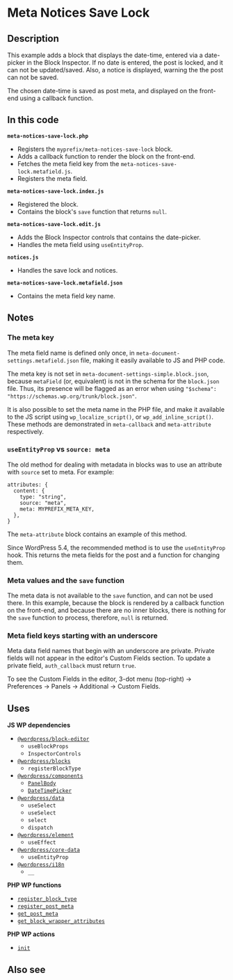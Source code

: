 # Meta Notices Save Lock

## Description

This example adds a block that displays the date-time, entered via a date-picker in the Block Inspector. If no date is entered, the post is locked, and it can not be updated/saved. Also, a notice is displayed, warning the the post can not be saved.

The chosen date-time is saved as post meta, and displayed on the front-end using a callback function.

## In this code

**`meta-notices-save-lock.php`**

- Registers the `myprefix/meta-notices-save-lock` block.
- Adds a callback function to render the block on the front-end.
- Fetches the meta field key from the `meta-notices-save-lock.metafield.js`.
- Registers the meta field.

**`meta-notices-save-lock.index.js`**

- Registered the block.
- Contains the block's `save` function that returns `null`.

**`meta-notices-save-lock.edit.js`**

- Adds the Block Inspector controls that contains the date-picker.
- Handles the meta field using `useEntityProp`.

**`notices.js`**

- Handles the save lock and notices.

**`meta-notices-save-lock.metafield.json`**

- Contains the meta field key name.

## Notes

### The meta key

The meta field name is defined only once, in `meta-document-settings.metafield.json` file, making it easily available to JS and PHP code.

The meta key is not set in `meta-document-settings-simple.block.json`, because `metaField` (or, equivalent) is not in the schema for the `block.json` file. Thus, its presence will be flagged as an error when using `"$schema": "https://schemas.wp.org/trunk/block.json"`.

It is also possible to set the meta name in the PHP file, and make it available to the JS script using `wp_localize_script()`, or `wp_add_inline_script()`. These methods are demonstrated in `meta-callback` and `meta-attribute` respectively.

### `useEntityProp` vs `source: meta`

The old method for dealing with metadata in blocks was to use an attribute with `source` set to meta. For example:

    attributes: {
      content: {
        type: "string",
        source: "meta",
        meta: MYPREFIX_META_KEY,
      },
    }

The `meta-attribute` block contains an example of this method.

Since WordPress 5.4, the recommended method is to use the `useEntityProp` hook. This returns the meta fields for the post and a function for changing them.

### Meta values and the `save` function

The meta data is not available to the `save` function, and can not be used there. In this example, because the block is rendered by a callback function on the front-end, and because there are no inner blocks, there is nothing for the `save` function to process, therefore, `null` is returned.

### Meta field keys starting with an underscore

Meta data field names that begin with an underscore are private. Private fields will not appear in the editor's Custom Fields section. To update a private field, `auth_callback` must return `true`.

To see the Custom Fields in the editor, 3-dot menu (top-right) -> Preferences -> Panels -> Additional -> Custom Fields.

## Uses

**JS WP dependencies**

- [`@wordpress/block-editor`](https://developer.wordpress.org/block-editor/reference-guides/packages/packages-block-editor/)
  - `useBlockProps`
  - `InspectorControls`
- [`@wordpress/blocks`](https://developer.wordpress.org/block-editor/reference-guides/packages/packages-blocks/)
  - `registerBlockType`
- [`@wordpress/components`](https://developer.wordpress.org/block-editor/reference-guides/components/)
  - [`PanelBody`](https://developer.wordpress.org/block-editor/reference-guides/components/panel/)
  - [`DateTimePicker`](https://developer.wordpress.org/block-editor/reference-guides/components/date-time/)
- [`@wordpress/data`](https://developer.wordpress.org/block-editor/reference-guides/packages/packages-data/)
  - `useSelect`
  - `useSelect`
  - `select`
  - `dispatch`
- [`@wordpress/element`](https://developer.wordpress.org/block-editor/reference-guides/packages/packages-element/)
  - `useEffect`
- [`@wordpress/core-data`](https://developer.wordpress.org/block-editor/reference-guides/packages/packages-core-data/)
  - `useEntityProp`
- [`@wordpress/i18n`](https://developer.wordpress.org/block-editor/reference-guides/packages/packages-i18n/)
  - `__`

**PHP WP functions**

- [`register_block_type`](https://developer.wordpress.org/reference/functions/register_block_type/)
- [`register_post_meta`](https://developer.wordpress.org/reference/functions/register_post_meta/)
- [`get_post_meta`](https://developer.wordpress.org/reference/functions/get_post_meta/)
- [`get_block_wrapper_attributes`](https://developer.wordpress.org/reference/functions/get_block_wrapper_attributes/)

**PHP WP actions**

- [`init`](https://developer.wordpress.org/reference/hooks/init/)

## Also see
